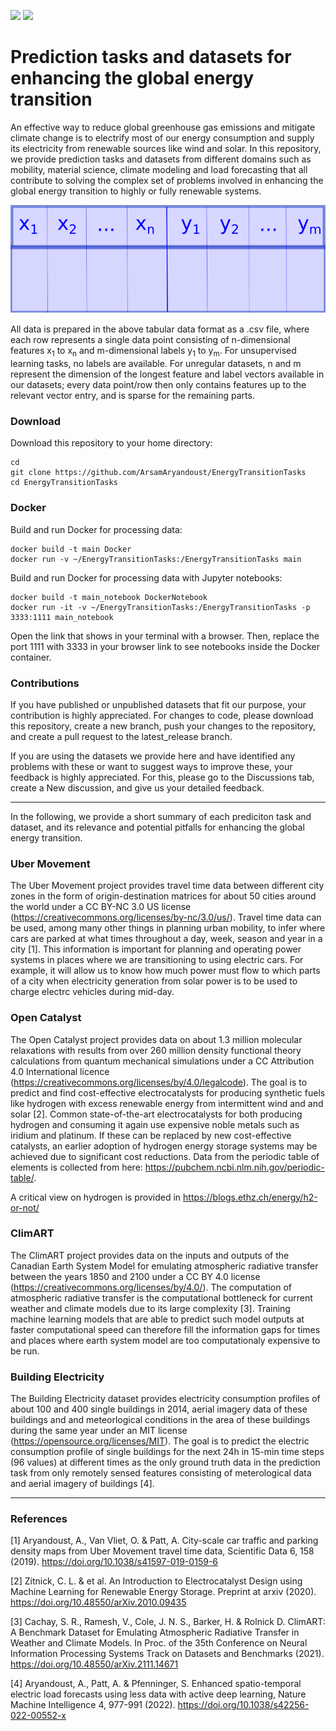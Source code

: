 <img src="https://img.shields.io/badge/datasets-4-blue"/> <img src="https://img.shields.io/badge/contributors-1-blue"/>

# Prediction tasks and datasets for enhancing the global energy transition


An effective way to reduce global greenhouse gas emissions and mitigate climate 
change is to electrify most of our energy consumption and supply its electricity 
from renewable sources like wind and solar. In this repository, we provide prediction 
tasks and datasets from different domains such as mobility, material science, 
climate modeling and load forecasting that all contribute to solving the complex 
set of problems involved in enhancing the global energy transition to highly or 
fully renewable systems. 


<img src="/figures/data_format.png" />


All data is prepared in the above tabular data format as a .csv file, where each 
row represents a single data point consisting of n-dimensional features x<sub>1</sub> 
to x<sub>n</sub> and m-dimensional labels y<sub>1</sub> to y<sub>m</sub>. For 
unsupervised learning tasks, no labels are available. For unregular datasets, n 
and m represent the dimension of the longest feature and label vectors available 
in our datasets; every data point/row then only contains features up to the relevant 
vector entry, and is sparse for the remaining parts.



### Download

Download this repository to your home directory:

```
cd 
git clone https://github.com/ArsamAryandoust/EnergyTransitionTasks
cd EnergyTransitionTasks
```

### Docker

Build and run Docker for processing data:

```
docker build -t main Docker
docker run -v ~/EnergyTransitionTasks:/EnergyTransitionTasks main
```

Build and run Docker for processing data with Jupyter notebooks:

```
docker build -t main_notebook DockerNotebook
docker run -it -v ~/EnergyTransitionTasks:/EnergyTransitionTasks -p 3333:1111 main_notebook
```

Open the link that shows in your terminal with a browser. Then, replace the port 
1111 with 3333 in your browser link to see notebooks inside the Docker container.


### Contributions

If you have published or unpublished datasets that fit our purpose, your contribution
is highly appreciated. For changes to code, please download this repository, create 
a new branch, push your changes to the repository, and create a pull request to 
the latest\_release branch.

If you are using the datasets we provide here and have identified any problems 
with these or want to suggest ways to improve these, your feedback is highly 
appreciated. For this, please go to the Discussions tab, create a New discussion,
and give us your detailed feedback.

---
In the following, we provide a short summary of each prediciton task and dataset, 
and its relevance and potential pitfalls for enhancing the global energy transition.

### Uber Movement

The Uber Movement project provides travel time data between different city zones
in the form of origin-destination matrices for about 50 cities around the world 
under a CC BY-NC 3.0 US license (https://creativecommons.org/licenses/by-nc/3.0/us/). 
Travel time data can be used, among many other things in planning urban mobility, 
to infer where cars are parked at what times throughout a day, week, season and 
year in a city [1]. This information is important for planning and operating power 
systems in places where we are transitioning to using electric cars. For example, 
it will allow us to know how much power must flow to which parts of a city when 
electricity generation from solar power is to be used to charge electrc vehicles 
during mid-day.


### Open Catalyst

The Open Catalyst project provides data on about 1.3 million molecular relaxations
with results from over 260 million density functional theory calculations from
quantum mechanical simulations under a CC Attribution 4.0 International licence
(https://creativecommons.org/licenses/by/4.0/legalcode). The goal is to predict 
and find cost-effective electrocatalysts for producing synthetic fuels like 
hydrogen with excess renewable energy from intermittent wind and and solar [2]. 
Common state-of-the-art electrocatalysts for both producing hydrogen and consuming
it again use expensive noble metals such as iridium and platinum. If these can be
replaced by new cost-effective catalysts, an earlier adoption of hydrogen energy
storage systems may be achieved due to significant cost reductions. Data from the
periodic table of elements is collected from here: https://pubchem.ncbi.nlm.nih.gov/periodic-table/.

A critical view on hydrogen is provided in https://blogs.ethz.ch/energy/h2-or-not/

### ClimART

The ClimART project provides data on the inputs and outputs of the Canadian Earth
System Model for emulating atmospheric radiative transfer between the years 1850 
and 2100 under a CC BY 4.0 license (https://creativecommons.org/licenses/by/4.0/).
The computation of atmospheric radiative transfer is the computational bottleneck 
for current weather and climate models due to its large complexity [3]. Training
machine learning models that are able to predict such model outputs at faster 
computational speed can therefore fill the information gaps for times and places
where earth system model are too computationaly expensive to be run.


### Building Electricity

The Building Electricity dataset provides electricity consumption profiles of about 
100 and 400 single buildings in 2014, aerial imagery data of these buildings and
and meteorlogical conditions in the area of these buildings during the same year
under an MIT license (https://opensource.org/licenses/MIT). The goal is to predict
the electric consumption profile of single buildings for the next 24h in 15-min
time steps (96 values) at different times as the only ground truth data in the 
prediction task from only remotely sensed features consisting of meterological data
and aerial imagery of buildings [4].


---

### References

[1] Aryandoust, A., Van Vliet, O. & Patt, A. City-scale car traffic and parking 
density maps from Uber Movement travel time data, Scientific Data 6, 158 (2019). 
https://doi.org/10.1038/s41597-019-0159-6

[2] Zitnick, C. L. & et al. An Introduction to Electrocatalyst Design using Machine 
Learning for Renewable Energy Storage. Preprint at arxiv (2020).
https://doi.org/10.48550/arXiv.2010.09435

[3] Cachay, S. R., Ramesh, V., Cole, J. N. S., Barker, H. & Rolnick D. ClimART:
A Benchmark Dataset for Emulating Atmospheric Radiative Transfer in Weather and 
Climate Models. In Proc. of the 35th Conference on Neural Information Processing 
Systems Track on Datasets and Benchmarks (2021). https://doi.org/10.48550/arXiv.2111.14671

[4] Aryandoust, A., Patt, A. & Pfenninger, S. Enhanced spatio-temporal electric 
load forecasts using less data with active deep learning, Nature Machine 
Intelligence 4, 977-991 (2022). https://doi.org/10.1038/s42256-022-00552-x

